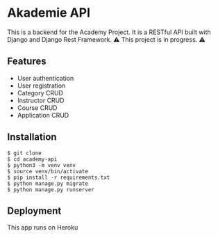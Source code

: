 # Akademie API

This is a backend for the Academy Project. It is a RESTful API built with Django and Django Rest Framework.
⚠️ This project is in progress. ⚠️


## Features

* User authentication
* User registration
* Category CRUD
* Instructor CRUD
* Course CRUD
* Application CRUD

## Installation
```shell
$ git clone
$ cd academy-api
$ python3 -m venv venv
$ source venv/bin/activate
$ pip install -r requirements.txt
$ python manage.py migrate
$ python manage.py runserver
```

## Deployment

This app runs on Heroku
